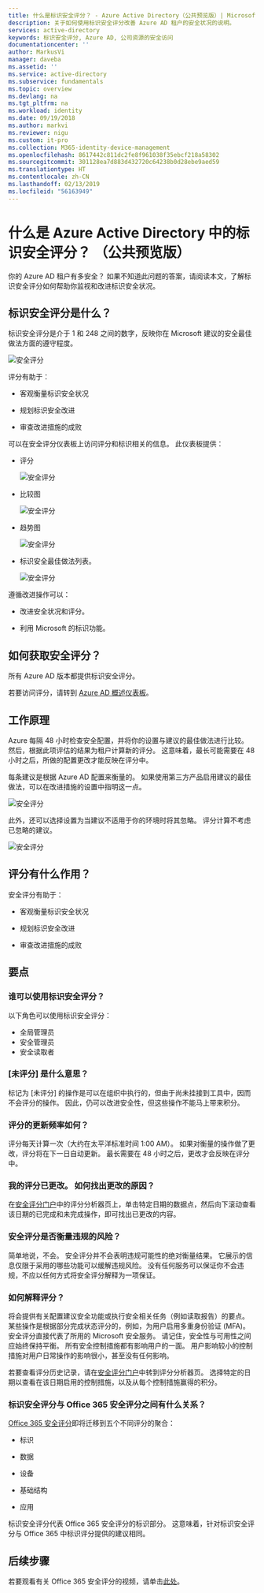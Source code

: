 ```yaml
---
title: 什么是标识安全评分？ - Azure Active Directory（公共预览版）| Microsoft Docs
description: 关于如何使用标识安全评分改善 Azure AD 租户的安全状况的说明。
services: active-directory
keywords: 标识安全评分, Azure AD, 公司资源的安全访问
documentationcenter: ''
author: MarkusVi
manager: daveba
ms.assetid: ''
ms.service: active-directory
ms.subservice: fundamentals
ms.topic: overview
ms.devlang: na
ms.tgt_pltfrm: na
ms.workload: identity
ms.date: 09/19/2018
ms.author: markvi
ms.reviewer: nigu
ms.custom: it-pro
ms.collection: M365-identity-device-management
ms.openlocfilehash: 8617442c811dc2fe8f961038f35ebcf218a58302
ms.sourcegitcommit: 301128ea7d883d432720c64238b0d28ebe9aed59
ms.translationtype: HT
ms.contentlocale: zh-CN
ms.lasthandoff: 02/13/2019
ms.locfileid: "56163949"
---
```

# <a name="what-is-the-identity-secure-score-in-azure-active-directory-public-preview"></a>什么是 Azure Active Directory 中的标识安全评分？ （公共预览版）

你的 Azure AD 租户有多安全？ 如果不知道此问题的答案，请阅读本文，了解标识安全评分如何帮助你监视和改进标识安全状况。 

## <a name="what-is-an-identity-secure-score"></a>标识安全评分是什么？

标识安全评分是介于 1 和 248 之间的数字，反映你在 Microsoft 建议的安全最佳做法方面的遵守程度。


![安全评分](./media/identity-secure-score/01.png)



评分有助于：

- 客观衡量标识安全状况

- 规划标识安全改进

- 审查改进措施的成败 


可以在安全评分仪表板上访问评分和标识相关的信息。 此仪表板提供：

- 评分

    ![安全评分](./media/identity-secure-score/02.png)

- 比较图

    ![安全评分](./media/identity-secure-score/03.png)

- 趋势图

    ![安全评分](./media/identity-secure-score/04.png)

- 标识安全最佳做法列表。 

    ![安全评分](./media/identity-secure-score/05.png)


遵循改进操作可以：

- 改进安全状况和评分。
 
- 利用 Microsoft 的标识功能。 



## <a name="how-do-i-get-my-secure-score"></a>如何获取安全评分？

所有 Azure AD 版本都提供标识安全评分。

若要访问评分，请转到 [Azure AD 概述仪表板](https://portal.azure.com/#blade/Microsoft_AAD_IAM/ActiveDirectoryMenuBlade/IdentitySecureScore)。



## <a name="how-does-it-work"></a>工作原理

Azure 每隔 48 小时检查安全配置，并将你的设置与建议的最佳做法进行比较。 然后，根据此项评估的结果为租户计算新的评分。 这意味着，最长可能需要在 48 小时之后，所做的配置更改才能反映在评分中。 

每条建议是根据 Azure AD 配置来衡量的。 如果使用第三方产品启用建议的最佳做法，可以在改进措施的设置中指明这一点。

![安全评分](./media/identity-secure-score/07.png)


此外，还可以选择设置为当建议不适用于你的环境时将其忽略。 评分计算不考虑已忽略的建议。 
 
![安全评分](./media/identity-secure-score/06.png)



## <a name="how-does-it-help-me"></a>评分有什么作用？

安全评分有助于：

- 客观衡量标识安全状况

- 规划标识安全改进

- 审查改进措施的成败



## <a name="what-you-should-know"></a>要点

### <a name="who-can-use-the-identity-secure-score"></a>谁可以使用标识安全评分？

以下角色可以使用标识安全评分：

- 全局管理员
- 安全管理员 
- 安全读取者 

### <a name="what-does-not-scored-mean"></a>[未评分] 是什么意思？

标记为 [未评分] 的操作是可以在组织中执行的，但由于尚未挂接到工具中，因而不会评分的操作。 因此，仍可以改进安全性，但这些操作不能马上带来积分。

### <a name="how-often-is-my-score-updated"></a>评分的更新频率如何？

评分每天计算一次（大约在太平洋标准时间 1:00 AM）。 如果对衡量的操作做了更改，评分将在下一日自动更新。 最长需要在 48 小时之后，更改才会反映在评分中。


### <a name="my-score-changed-how-do-i-figure-out-why"></a>我的评分已更改。 如何找出更改的原因？

在[安全评分门户](https://securescore.microsoft.com/#!/score)中的评分分析器页上，单击特定日期的数据点，然后向下滚动查看该日期的已完成和未完成操作，即可找出已更改的内容。

### <a name="does-the-secure-score-measure-my-risk-of-getting-breached"></a>安全评分是否衡量违规的风险？

简单地说，不会。 安全评分并不会表明违规可能性的绝对衡量结果。 它展示的信息仅限于采用的哪些功能可以缓解违规风险。 没有任何服务可以保证你不会违规，不应以任何方式将安全评分解释为一项保证。

### <a name="how-should-i-interpret-my-score"></a>如何解释评分？

将会提供有关配置建议安全功能或执行安全相关任务（例如读取报告）的要点。 某些操作是根据部分完成状态评分的，例如，为用户启用多重身份验证 (MFA)。 安全评分直接代表了所用的 Microsoft 安全服务。 请记住，安全性与可用性之间应始终保持平衡。 所有安全控制措施都有影响用户的一面。 用户影响较小的控制措施对用户日常操作的影响很小，甚至没有任何影响。

若要查看评分历史记录，请在[安全评分门户](https://securescore.microsoft.com/#!/score)中转到评分分析器页。 选择特定的日期以查看在该日期启用的控制措施，以及从每个控制措施赢得的积分。


### <a name="how-does-the-identity-secure-score-relate-to-the-office-365-secure-score"></a>标识安全评分与 Office 365 安全评分之间有什么关系？ 

[Office 365 安全评分](https://docs.microsoft.com/office365/securitycompliance/office-365-secure-score)即将迁移到五个不同评分的聚合：

- 标识

- 数据

- 设备

- 基础结构

- 应用

标识安全评分代表 Office 365 安全评分的标识部分。 这意味着，针对标识安全评分与 Office 365 中标识评分提供的建议相同。 


## <a name="next-steps"></a>后续步骤

若要观看有关 Office 365 安全评分的视频，请单击[此处](https://www.youtube.com/watch?v=jzfpDJ9Kg-A)。
 
